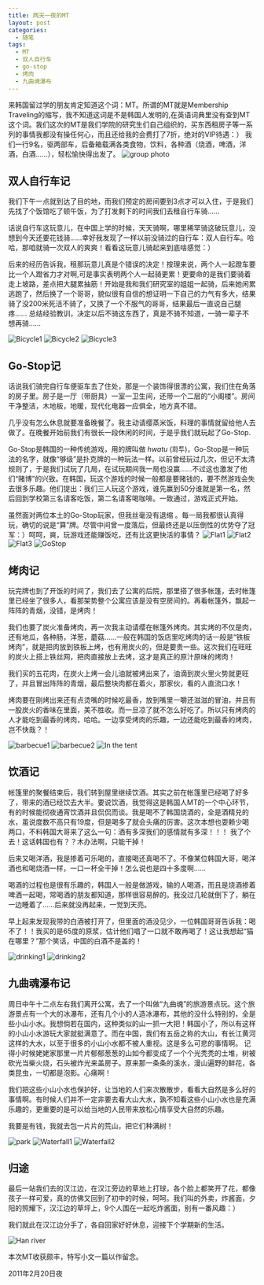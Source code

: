 ```yaml
---
title: 两天一夜的MT
layout: post
categories:
  - 随笔
tags:
  - MT
  - 双人自行车
  - go-stop
  - 烤肉
  - 九曲魂瀑布
---
```

来韩国留过学的朋友肯定知道这个词：MT。所谓的MT就是Membership Traveling的缩写，我不知道这词是不是韩国人发明的,在英语词典里没有查到MT这个词。我们这次的MT是我们学院的研究生们自己组织的，买东西租房子等一系列的事情我都没有操任何心，而且还给我的会费打了7折，绝对的VIP待遇：） 我们一行9名，驱两部车，后备箱载满各类食物，饮料，各种酒（烧酒，啤酒，洋酒，白酒……），轻松愉快得出发了。
![group photo][1]

## 双人自行车记

我们下午一点就到达了目的地，而我们预定的房间要到3点才可以入住，于是我们先找了个饭馆吃了顿午饭，为了打发剩下的时间我们去租自行车骑……

话说自行车这玩意儿，在中国上学的时候，天天骑啊，哪里稀罕骑这破玩意儿，没想到今天还要花钱骑……幸好我发现了一样以前没骑过的自行车：双人自行车。哈哈，那咱就骑一次双人的爽爽！看看这玩意儿骑起来到底啥感觉：）

后来的经历告诉我，租那玩意儿真是个错误的决定！按理来说，两个人一起蹬车要比一个人蹬省力才对啊,可是事实表明两个人一起骑更累！更要命的是我们要骑着走上坡路，差点把大腿累抽筋！开始是我和我们研究室的姐姐一起骑，后来她闲累逃跑了，然后换了一个哥哥，貌似很有自信的想证明一下自己的力气有多大，结果骑了没200米死活不骑了，又换了一个不服气的哥哥，结果最后一直说自己腿疼……
总结经验教训，决定以后不骑这东西了，真是不骑不知道，一骑一辈子不想再骑……

![Bicycle1][2]
![Bicycle2][3]
![Bicycle3][4]

## Go-Stop记

话说我们骑完自行车便驱车去了住处，那是一个装饰得很漂的公寓，我们住在角落的房子里。房子是一厅（带厨具）一室一卫生间，还带一个二层的“小阁楼”。房间干净整洁，木地板，地暖，现代化电器一应俱全，地方真不错。

几乎没有怎么休息就要准备晚餐了。我主动请缨蒸米饭，料理的事情就留给他人去做了。在晚餐开始前我们有很长一段休闲的时间，于是乎我们就玩起了Go-Stop.

Go-Stop是韩国的一种传统游戏，用的牌叫做 *hwatu* (화투)，Go-Stop是一种玩法的名字，就像“够级”是扑克牌的一种玩法一样。以前曾经玩过几次，但记不太清规则了，于是我们试玩了几局，在试玩期间我一局也没赢……不过这也激发了他们“赌博”的兴致。在韩国，玩这个游戏的时候一般都是要赌钱的，要不然游戏会失去很多乐趣。他们提出：我们三人玩这个游戏，谁先赢到50分谁就是第一名，然后回到学校第三名请客吃饭，第二名请客喝咖啡。一致通过，游戏正式开始。

虽然面对两位本土的Go-Stop玩家，但我丝毫没有退缩 。每一局我都很认真得玩，确切的说是“算”牌。尽管中间曾一度落后，但最终还是以压倒性的优势夺了冠军：）呵呵，爽，玩游戏还能赚饭吃，还有比这更快活的事情？
![Flat1][5]
![Flat2][6]
![Flat3][7]
![GoStop][8]

## 烤肉记

玩完牌也到了开饭的时间了，我们去了公寓的后院，那里搭了很多帐篷，去时帐篷里已经坐了很多人，看那架势整个公寓应该是没有空房间的。再看帐篷外，飘起一阵阵的青烟，没错，是烤肉！

我们也要了炭火准备烤肉，再一次我主动请缨在帐篷外烤肉。其实烤的不仅是肉，还有地瓜，各种肠，洋葱，蘑菇……一般在韩国的饭店里吃烤肉的话一般是“铁板烤肉”，就是把肉放到铁板上烤，也有用炭火的，但是要贵一些。这次我们在旺旺的炭火上搭上铁丝网，把肉直接放上去烤，这才是真正的原汁原味的烤肉！

我们买的五花肉，在炭火上烤一会儿油就被烤出来了，油滴到炭火里火势就更旺了，并且冒出阵阵的青烟，最后整块肉都在着火，那家伙，看的人直流口水！

烤肉要在刚烤出来还有点烫嘴的时候吃最香，放到嘴里一嚼还滋滋的冒油，并且有一股炭火的香味在里面，美不胜收。而一旦凉了就不怎么好吃了。所以只有烤肉的人才能吃到最香的烤肉，哈哈。一边享受烤肉的乐趣，一边还能吃到最香的烤肉，岂不快哉？！

![barbecue1][9]
![barbecue2][10]
![In the tent][11]

## 饮酒记

帐篷里的聚餐结束后，我们转到屋里继续饮酒。其实之前在帐篷里已经喝了好多了，带来的酒已经饮去大半。要说饮酒，我觉得这是韩国人MT的一个中心环节，有的时候能彻夜通宵饮酒并且侃侃而谈。我是喝不了韩国烧酒的，全是酒精兑的水，虽说度数不高只有19度，但是喝多了就会头痛的厉害。这次本想也耍赖少喝两口，不料韩国大哥来了这么一句：酒有多深我们的感情就有多深！！！ 我了个去！这话韩国也有？？木办法啊，只能干掉！

后来又喝洋酒，我是掺着可乐喝的，直接喝还真喝不了。不像某位韩国大哥，喝洋酒也和喝烧酒一样，一口一杯全干掉！怎么说也是四十多度啊……

喝酒的过程也是很有乐趣的，韩国人一般是做游戏，输的人喝酒，而且是烧酒掺着啤酒一起喝，常喝酒的朋友都知道，那样很容易醉的。我没过几轮就倒下了，躺在一边睡着了……后来就没再起来，一觉到天亮。

早上起来发现我带的白酒被打开了，但里面的酒没见少，一位韩国哥哥告诉我：喝不了！！我买的是65度的原浆，估计他们唱了一口就不敢再喝了！这让我想起“猫在哪里？”那个笑话，中国的白酒不是盖的！

![drinking1][13]
![drinking2][14]

## 九曲魂瀑布记

周日中午十二点左右我们离开公寓，去了一个叫做“九曲魂”的旅游景点玩。这个旅游景点有一个大的冰瀑布，还有几个小的人造冰瀑布，其他的没什么特别的，全是些小山小水。我想倘若在国内，这种类似的山一抓一大把！韩国小了，所以有这样的小山小水游玩大家就挺满意了。而在中国，我们有五岳之称的大山，有长江黄河这样的大水，以至于很多的小山小水都不被人重视。这是多么可悲的事情啊。 记得小时候姥姥家那里一片片郁郁葱葱的山如今都变成了一个个光秃秃的土堆，树被砍光当柴火烧，石头被炸光来盖房子。原来那一条条的溪水，漫山遍野的鲜花，各类昆虫，一切都是泡影。心痛啊！

我们把这些小山小水也保护好，让当地的人们来次散散步，看看大自然是多么好的事情啊。有时候人们并不一定非要去看大山大水，孰不知看这些小山小水也是充满乐趣的，更重要的是可以给当地的人民带来放松心情享受大自然的乐趣。

我要是有钱，我就去包一片片的荒山，把它们种满树！

![park][15]
![Waterfall1][16]
![Waterfall2][17]

## 归途

最后一站我们去的汉江边，在汉江旁边的草地上打球，各个脸上都笑开了花，都像孩子一样可爱，真的仿佛又回到了初中的时候，呵呵。我们叫的外卖，炸酱面，夕阳的照耀下，汉江边的草坪上，9个人围在一起吃炸酱面，别有一番风趣：）

我们就此在汉江边分手了，各自回家好好休息，迎接下个学期新的生活。

![Han river][18]

本次MT收获颇丰，特写小文一篇以作留念。

2011年2月20日夜

 [1]: http://i.imgur.com/yd2tNZD.jpg
 [2]: http://i.imgur.com/Y3hgkJE.jpg
 [3]: http://i.imgur.com/cHqc7iz.jpg
 [4]: http://i.imgur.com/SbULYYG.jpg
 [5]: http://i.imgur.com/UTyV59p.jpg
 [6]: http://i.imgur.com/eXypj4Y.jpg
 [7]: http://i.imgur.com/mOGMVQ0.jpg
 [8]: http://i.imgur.com/t2CYgKZ.jpg
 [9]: http://i.imgur.com/zBFgyVp.jpg
 [10]: http://i.imgur.com/zrfqeDL.jpg
 [11]: http://i.imgur.com/ikgrbyA.jpg
 [13]: http://i.imgur.com/JNaGwTO.jpg
 [14]: http://i.imgur.com/th7d46Q.jpg
 [15]: http://i.imgur.com/pp5y6c4.jpg
 [16]: http://i.imgur.com/PQdZgYU.jpg
 [17]: http://i.imgur.com/R6fDpXY.jpg
 [18]: http://i.imgur.com/kWOdc2L.jpg
